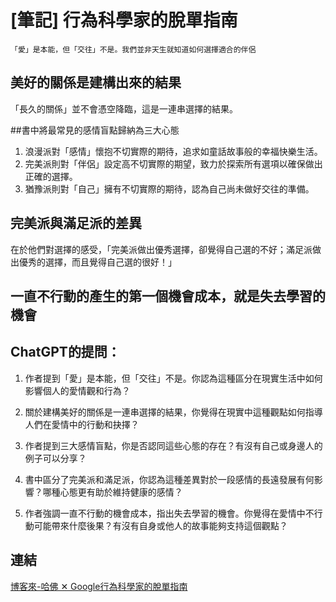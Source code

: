 # [筆記] 行為科學家的脫單指南



`「愛」是本能，但「交往」不是。我們並非天生就知道如何選擇適合的伴侶`
<!--more-->
## 美好的關係是建構出來的結果
「長久的關係」並不會憑空降臨，這是一連串選擇的結果。

##書中將最常見的感情盲點歸納為三大心態
1. 浪漫派對「感情」懷抱不切實際的期待，追求如童話故事般的幸福快樂生活。
2. 完美派則對「伴侶」設定高不切實際的期望，致力於探索所有選項以確保做出正確的選擇。
3. 猶豫派則對「自己」擁有不切實際的期待，認為自己尚未做好交往的準備。

## 完美派與滿足派的差異
在於他們對選擇的感受，「完美派做出優秀選擇，卻覺得自己選的不好；滿足派做出優秀的選擇，而且覺得自己選的很好！」

## 一直不行動的產生的第一個機會成本，就是失去學習的機會


## ChatGPT的提問：
1. 作者提到「愛」是本能，但「交往」不是。你認為這種區分在現實生活中如何影響個人的愛情觀和行為？

2. 關於建構美好的關係是一連串選擇的結果，你覺得在現實中這種觀點如何指導人們在愛情中的行動和抉擇？

3. 作者提到三大感情盲點，你是否認同這些心態的存在？有沒有自己或身邊人的例子可以分享？

4. 書中區分了完美派和滿足派，你認為這種差異對於一段感情的長遠發展有何影響？哪種心態更有助於維持健康的感情？

5. 作者強調一直不行動的機會成本，指出失去學習的機會。你覺得在愛情中不行動可能帶來什麼後果？有沒有自身或他人的故事能夠支持這個觀點？

## 連結
[博客來-哈佛 ✕ Google行為科學家的脫單指南](https://www.books.com.tw/products/0010896108)
